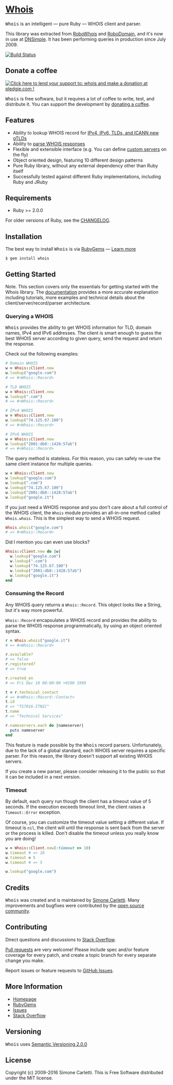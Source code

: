 # [Whois](http://whoisrb.org/)

<tt>Whois</tt> is an intelligent — pure Ruby — WHOIS client and parser.

This library was extracted from [RoboWhois](https://robowhois.com/) and [RoboDomain](https://robodomain.com/), and it's now in use at [DNSimple](https://dnsimple.com/). It has been performing queries in production since July 2009.

[![Build Status](https://travis-ci.org/weppos/whois.svg?branch=master)](https://travis-ci.org/weppos/whois)


## Donate a coffee

<p id="pledgie" class="alignright"><a href="https://pledgie.com/campaigns/11383"><img alt="Click here to lend your support to: whois and make a donation at pledgie.com !" src="https://pledgie.com/campaigns/11383.png?skin_name=chrome" border="0" style="max-width:100%;"></a></p>

<tt>Whois</tt> is free software, but it requires a lot of coffee to write, test, and distribute it. You can support the development by [donating a coffee](https://pledgie.com/campaigns/11383).


## Features

- Ability to lookup WHOIS record for [IPv4, IPv6, TLDs, and ICANN new gTLDs](http://whoisrb.org/manual/usage/#usage-objects)
- Ability to [parse WHOIS responses](http://whoisrb.org/manual/parser/)
- Flexible and extensible interface (e.g. You can define [custom servers](http://whoisrb.org/manual/server/) on the fly)
- Object oriented design, featuring 10 different design patterns
- Pure Ruby library, without any external dependency other than Ruby itself
- Successfully tested against different Ruby implementations, including Ruby and JRuby


## Requirements

* Ruby >= 2.0.0

For older versions of Ruby, see the [CHANGELOG](CHANGELOG.md).


## Installation

The best way to install <tt>Whois</tt> is via [RubyGems](https://rubygems.org/) — [Learn more](http://whoisrb.org/manual/installing/)

    $ gem install whois


## Getting Started

Note. This section covers only the essentials for getting started with the Whois library. The [documentation](http://whoisrb.org/documentation/) provides a more accurate explanation including tutorials, more examples and technical details about the client/server/record/parser architecture.

### Querying a WHOIS

<tt>Whois</tt> provides the ability to get WHOIS information for TLD, domain names, IPv4 and IPv6 addresses. The client is smart enough to guess the best WHOIS server according to given query, send the request and return the response.

Check out the following examples:

```ruby
# Domain WHOIS
w = Whois::Client.new
w.lookup("google.com")
# => #<Whois::Record>

# TLD WHOIS
w = Whois::Client.new
w.lookup(".com")
# => #<Whois::Record>

# IPv4 WHOIS
w = Whois::Client.new
w.lookup("74.125.67.100")
# => #<Whois::Record>

# IPv6 WHOIS
w = Whois::Client.new
w.lookup("2001:db8::1428:57ab")
# => #<Whois::Record>
```

The query method is stateless. For this reason, you can safely re-use the same client instance for multiple queries.

```ruby
w = Whois::Client.new
w.lookup("google.com")
w.lookup(".com")
w.lookup("74.125.67.100")
w.lookup("2001:db8::1428:57ab")
w.lookup("google.it")
```

If you just need a WHOIS response and you don't care about a full control of the WHOIS client, the `Whois` module provides an all-in-one method called `Whois.whois`. This is the simplest way to send a WHOIS request.

```ruby
Whois.whois("google.com")
# => #<Whois::Record>
```

Did I mention you can even use blocks?

```ruby
Whois::Client.new do |w|
  w.lookup("google.com")
  w.lookup(".com")
  w.lookup("74.125.67.100")
  w.lookup("2001:db8::1428:57ab")
  w.lookup("google.it")
end
```

### Consuming the Record

Any WHOIS query returns a `Whois::Record`. This object looks like a String, but it's way more powerful.

`Whois::Record` encapsulates a WHOIS record and provides the ability to parse the WHOIS response programmatically, by using an object oriented syntax.

```ruby
r = Whois.whois("google.it")
# => #<Whois::Record>

r.available?
# => false
r.registered?
# => true

r.created_on
# => Fri Dec 10 00:00:00 +0100 1999

t = r.technical_contact
# => #<Whois::Record::Contact>
t.id
# => "TS7016-ITNIC"
t.name
# => "Technical Services"

r.nameservers.each do |nameserver|
  puts nameserver
end
```

This feature is made possible by the <tt>Whois</tt> record parsers. Unfortunately, due to the lack of a global standard, each WHOIS server requires a specific parser. For this reason, the library doesn't support all existing WHOIS servers.

If you create a new parser, please consider releasing it to the public so that it can be included in a next version.

### Timeout

By default, each query run though the client has a timeout value of 5 seconds. If the execution exceeds timeout limit, the client raises a `Timeout::Error` exception.

Of course, you can customize the timeout value setting a different value. If timeout is `nil`, the client will until the response is sent back from the server or the process is killed. Don't disable the timeout unless you really know you are doing!

```ruby
w = Whois::Client.new(:timeout => 10)
w.timeout # => 10
w.timeout = 5
w.timeout # => 5

w.lookup("google.com")
```


## Credits

<tt>Whois</tt> was created and is maintained by [Simone Carletti](https://simonecarletti.com/). Many improvements and bugfixes were contributed by the [open source community](https://github.com/weppos/whois/graphs/contributors).


## Contributing

Direct questions and discussions to [Stack Overflow](https://stackoverflow.com/questions/tagged/whois-ruby).

[Pull requests](https://github.com/weppos/whois/pulls) are very welcome! Please include spec and/or feature coverage for every patch, and create a topic branch for every separate change you make.

Report issues or feature requests to [GitHub Issues](https://github.com/weppos/whois/issues).


## More Information

- [Homepage](http://whoisrb.org/)
- [RubyGems](https://rubygems.org/gems/whois)
- [Issues](https://github.com/weppos/whois)
- [Stack Overflow](https://stackoverflow.com/questions/tagged/whois-ruby)


## Versioning

<tt>Whois</tt> uses [Semantic Versioning 2.0.0](http://semver.org)


## License

Copyright (c) 2009-2016 Simone Carletti. This is Free Software distributed under the MIT license.
